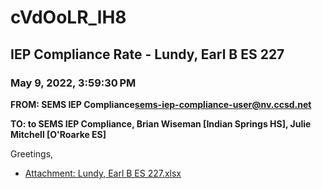 # cVdOoLR_lH8
## IEP Compliance Rate - Lundy, Earl B ES 227
### May 9, 2022, 3:59:30 PM
**FROM: SEMS IEP Compliance<sems-iep-compliance-user@nv.ccsd.net>**

**TO: to SEMS IEP Compliance, Brian Wiseman [Indian Springs HS], Julie Mitchell [O'Roarke ES]**


Greetings,  





* [Attachment: Lundy, Earl B ES 227.xlsx](cVdOoLR_lH8-attachment-1.xlsx)
